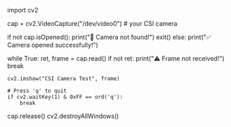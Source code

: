 import cv2

cap = cv2.VideoCapture("/dev/video0")  # your CSI camera

if not cap.isOpened():
    print("🚨 Camera not found!")
    exit()
else:
    print("✅ Camera opened successfully!")

while True:
    ret, frame = cap.read()
    if not ret:
        print("⚠️ Frame not received!")
        break

    cv2.imshow("CSI Camera Test", frame)

    # Press 'q' to quit
    if cv2.waitKey(1) & 0xFF == ord('q'):
        break

cap.release()
cv2.destroyAllWindows()
